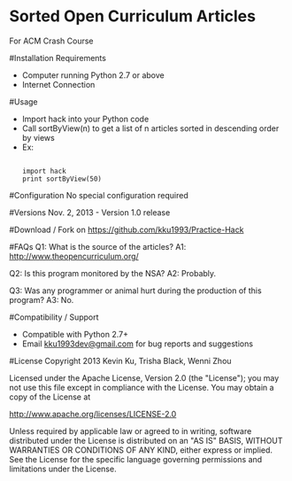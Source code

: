 Sorted Open Curriculum Articles
=============

For ACM Crash Course 

#Installation Requirements
- Computer running Python 2.7 or above
- Internet Connection

#Usage
- Import hack into your Python code
- Call sortByView(n) to get a list of n articles sorted in descending order by views
- Ex:
  <pre><code>
  import hack
  print sortByView(50)
  </code></pre>

#Configuration
No special configuration required

#Versions
Nov. 2, 2013 - Version 1.0 release

#Download / Fork on 
https://github.com/kku1993/Practice-Hack

#FAQs
Q1: What is the source of the articles?
A1: http://www.theopencurriculum.org/

Q2: Is this program monitored by the NSA?
A2: Probably.

Q3: Was any programmer or animal hurt during the production of this program?
A3: No.

#Compatibility / Support
- Compatible with Python 2.7+
- Email kku1993dev@gmail.com for bug reports and suggestions

#License
Copyright 2013 Kevin Ku, Trisha Black, Wenni Zhou

Licensed under the Apache License, Version 2.0 (the "License");
you may not use this file except in compliance with the License.
You may obtain a copy of the License at

http://www.apache.org/licenses/LICENSE-2.0

Unless required by applicable law or agreed to in writing, software
distributed under the License is distributed on an "AS IS" BASIS,
WITHOUT WARRANTIES OR CONDITIONS OF ANY KIND, either express or implied.
See the License for the specific language governing permissions and
limitations under the License.
